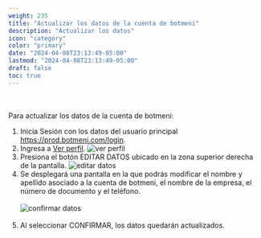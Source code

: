 ```yaml
---
weight: 235
title: "Actualizar los datos de la cuenta de botmeni"
description: "Actualizar los datos"
icon: "category"
color: "primary"
date: "2024-04-08T23:13:49-05:00"
lastmod: "2024-04-08T23:13:49-05:00"
draft: false
toc: true
---
```

<br></br>
Para actualizar los datos de la cuenta de botmeni:
1. Inicia Sesión con los datos del usuario principal <https://prod.botmeni.com/login>. 
2. Ingresa a [Ver perfil](Visualizar_tu_perfil.md). 
![ver perfil](/images/general/ver_pefil.png) 
2. Presiona el botón EDITAR DATOS ubicado en la zona superior derecha de la pantalla.
![editar datos](/images/general/editar_datos.png) 
3. Se desplegará una pantalla en la que podrás modificar el nombre y apellido asociado a la cuenta de botmeni, el nombre de la empresa, el número de documento y el teléfono.
<br></br>
![confirmar datos](/images/general/confirmar_datos.png) 
<br></br>
4. Al seleccionar CONFIRMAR, los datos quedarán actualizados.
